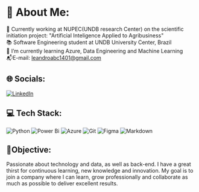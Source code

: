 # 💫 About Me:
🔭 Currently working at NUPEC(UNDB research Center) on the scientific initiation project: "Artificial Inteligence Applied to Agribusiness"<br>📚 Software Engineering student at UNDB University Center, Brazil <br>🌱 I’m currently learning Azure, Data Engineering and Machine Learning<br>📬E-mail: leandroabc1401@gmail.com


## 🌐 Socials:
[![LinkedIn](https://img.shields.io/badge/LinkedIn-%230077B5.svg?logo=linkedin&logoColor=white)](https://linkedin.com/in/leandro-launé-12587426a) 

## 💻 Tech Stack:
![Python](https://img.shields.io/badge/python-3670A0?style=for-the-badge&logo=python&logoColor=ffdd54) ![Power Bi](https://img.shields.io/badge/power_bi-F2C811?style=for-the-badge&logo=powerbi&logoColor=black) ![Azure](https://img.shields.io/badge/azure-%230072C6.svg?style=for-the-badge&logo=microsoftazure&logoColor=white) ![Git](https://img.shields.io/badge/git-%23F05033.svg?style=for-the-badge&logo=git&logoColor=white) ![Figma](https://img.shields.io/badge/figma-%23F24E1E.svg?style=for-the-badge&logo=figma&logoColor=white) ![Markdown](https://img.shields.io/badge/markdown-%23000000.svg?style=for-the-badge&logo=markdown&logoColor=white)
## 🎯Objective:
Passionate about technology and data, as well as back-end. I have a great thirst for continuous learning, new knowledge and innovation. My goal is to join a company where I can learn, grow professionally and collaborate as much as possible to deliver excellent results.
<!-- Proudly created with GPRM ( https://gprm.itsvg.in ) -->

